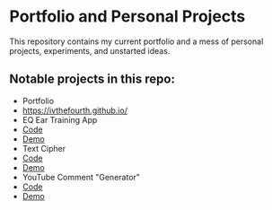 # Portfolio and Personal Projects

This repository contains my current portfolio and a mess of personal projects, experiments, and unstarted ideas. 

## Notable projects in this repo:
* Portfolio
 * https://ivthefourth.github.io/
* EQ Ear Training App
 * [Code](https://github.com/ivthefourth/ivthefourth.github.io/tree/master/wa-resources)
 * [Demo](https://ivthefourth.github.io/wa-resources/)
* Text Cipher
 * [Code](https://github.com/ivthefourth/ivthefourth.github.io/tree/master/cipher)
 * [Demo](https://ivthefourth.github.io/cipher/)
* YouTube Comment "Generator"
 * [Code](https://github.com/ivthefourth/ivthefourth.github.io/tree/master/quote-machine)
 * [Demo](http://ivthefourth.github.io/quote-machine/)

